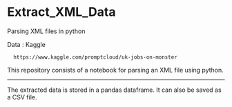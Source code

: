 # Extract_XML_Data

Parsing XML files in python

Data : Kaggle

      https://www.kaggle.com/promptcloud/uk-jobs-on-monster
      
This repository consists of a notebook for parsing an XML file using python. 

------------------------------------------------------------------------------

The extracted data is stored in a pandas dataframe. It can also be saved as a CSV file.
